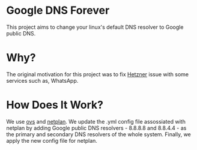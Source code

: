 # Google DNS Forever

This project aims to change your linux's default DNS resolver to Google public DNS.

# Why?

The original motivation for this project was to fix [Hetzner](https://www.hetzner.com/) issue with some services such as, WhatsApp.

# How Does It Work?

We use [ovs](https://github.com/openvswitch/ovs) and [netplan](https://netplan.io/). We update the .yml config file assossiated with netplan by adding Google public DNS resolvers - 8.8.8.8 and 8.8.4.4 - as the primary and secondary DNS resolvers of the whole system. Finally, we apply the new config file for netplan.
